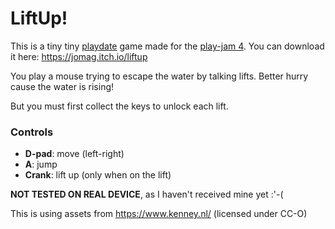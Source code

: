 # LiftUp!

This is a tiny tiny [playdate](https://play.date/) game made for the [play-jam 4](https://itch.io/jam/playjam-4). You can download it here: https://jomag.itch.io/liftup

You play a mouse trying to escape the water by talking lifts. Better hurry cause the water is rising!

But you must first collect the keys to unlock each lift.

### Controls

* **D-pad**: move (left-right)
* **A**: jump
* **Crank**: lift up (only when on the lift)

**NOT TESTED ON REAL DEVICE**, as I haven't received mine yet :'-(

This is using assets from https://www.kenney.nl/ (licensed under CC-O)
